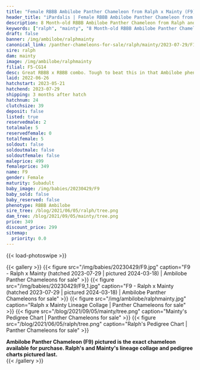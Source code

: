 ```yaml
---
title: "Female RBBB Ambilobe Panther Chameleon from Ralph x Mainty (F9)"
header_title: "iPardalis | Female RBBB Ambilobe Panther Chameleon from Ralph x Mainty | F9"
description: 8 Month-old RBBB Ambilobe Panther Chameleon from Ralph and Mainty. Great RBBB x RBBB combo. Tough to beat this in that Ambilobe phenotype. We've included sire and dam dendrograms if available, but you can view our Ralph or Mainty breeder pages for more information.
keywords: ["ralph", "mainty", "8 Month-old RBBB Ambilobe Panther Chameleon", "baby chameleons for sale", "buy panther chameleon", "panther for sale", "ambilobe panther chameleons for sale", "ambilobe panther chameleon for sale"]
draft: false
banner: /img/ambilobe/ralphmainty
canonical_link: /panther-chameleons-for-sale/ralph/mainty/2023-07-29/F10/
sire: ralph
dam: mainty
image: /img/ambilobe/ralphmainty
filial: F5-CG14
desc: Great RBBB x RBBB combo. Tough to beat this in that Ambilobe phenotype.
laid: 2022-06-26
hatchstart: 2023-05-21
hatchend: 2023-07-29
shipping: 3 months after hatch
hatchnum: 24
clutchsize: 39
deposit: false
listed: true
reservedmale: 2
totalmale: 5
reservedfemale: 0
totalfemale: 5
soldout: false
soldoutmale: false
soldoutfemale: false
maleprice: 499
femaleprice: 349
name: F9
gender: Female
maturity: Subadult
baby_image: /img/babies/20230429/F9
baby_sold: false
baby_reserved: false
phenotype: RBBB Ambilobe
sire_tree: /blog/2021/06/05/ralph/tree.png
dam_tree: /blog/2021/09/05/mainty/tree.png
price: 349
discount_price: 299
sitemap: 
  priority: 0.0
---
```


{{< load-photoswipe >}}

{{< gallery >}}
  {{< figure src="/img/babies/20230429/F9.jpg" caption="F9 - Ralph x Mainty (hatched 2023-07-29 | pictured 2024-03-18) | Ambilobe Panther Chameleons for sale" >}}
  {{< figure src="/img/babies/20230429/F9_1.jpg" caption="F9 - Ralph x Mainty (hatched 2023-07-29 | pictured 2024-03-18) | Ambilobe Panther Chameleons for sale" >}}
  {{< figure src="/img/ambilobe/ralphmainty.jpg" caption="Ralph x Mainty Lineage Collage | Panther Chameleons for sale" >}}
  {{< figure src="/blog/2021/09/05/mainty/tree.png" caption="Mainty's Pedigree Chart | Panther Chameleons for sale" >}}
  {{< figure src="/blog/2021/06/05/ralph/tree.png" caption="Ralph's Pedigree Chart | Panther Chameleons for sale" >}}
  <figcaption itemprop="description"><strong>Ambilobe Panther Chameleon (F9) pictured is the exact chameleon available for purchase. Ralph's and Mainty's lineage collage and pedigree charts pictured last.</strong></figcaption>
{{< /gallery >}}
